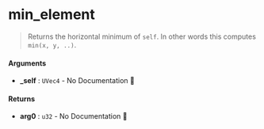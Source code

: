 # min\_element

>  Returns the horizontal minimum of `self`.
>  In other words this computes `min(x, y, ..)`.

#### Arguments

- **\_self** : `UVec4` \- No Documentation 🚧

#### Returns

- **arg0** : `u32` \- No Documentation 🚧